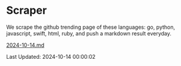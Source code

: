 # Scraper

We scrape the github trending page of these languages: go, python, javascript, swift, html, ruby, and push a markdown result everyday.

[2024-10-14.md](https://github.com/henson/Scraper/blob/master/2024-10-14.md)

Last Updated: 2024-10-14 00:00:02
